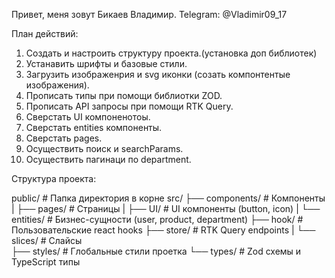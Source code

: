Привет, меня зовут Бикаев Владимир.
Telegram: @Vladimir09_17

План действий: 
1. Создать и настроить структуру проекта.(установка доп библиотек)
2. Устанавить шрифты и базовые стили.
3. Загрузить изображенрия и svg иконки (созать компонтентые изображения).
4. Прописать типы при помощи библиотки ZOD.
5. Прописать API запросы при помощи RTK Query.
6. Сверстать UI компоненотоы.
7. Сверстать entities компоненты.
8. Сверстать pages.
9. Осуществить поиск и searchParams.
10. Осуществить пагинаци по department.



Структура проекта:

public/                # Папка директория в корне 
src/
    ├── components/    # Компоненты 
    |   ├── pages/     # Страницы
    |   ├── UI/        # UI компоненты (button, icon)
    |   └── entities/  # Бизнес-сущности (user, product, department)
    ├── hook/          # Пользовательские react hooks
    ├── store/         # RTK Query endpoints
    |   └── slices/    # Слайсы  
    ├── styles/        # Глобальные стили проетка
    └── types/         # Zod схемы и TypeScript типы
  
